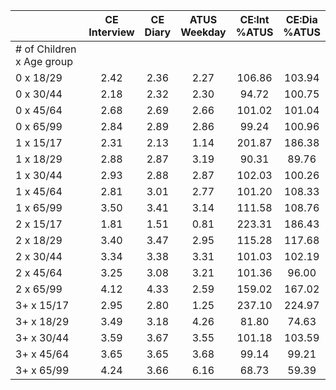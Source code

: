 
|                      | CE<br>Interview |  CE<br>Diary | ATUS<br>Weekday | CE:Int<br>%ATUS | CE:Dia<br>%ATUS |
| -------------------- | :----------: | :----------: | :----------: | :----------: | :----------: |
| # of Children x Age group |              |              |              |              |              |
| 0 x 18/29            |         2.42 |         2.36 |         2.27 |       106.86 |       103.94 |
| 0 x 30/44            |         2.18 |         2.32 |         2.30 |        94.72 |       100.75 |
| 0 x 45/64            |         2.68 |         2.69 |         2.66 |       101.02 |       101.04 |
| 0 x 65/99            |         2.84 |         2.89 |         2.86 |        99.24 |       100.96 |
| 1 x 15/17            |         2.31 |         2.13 |         1.14 |       201.87 |       186.38 |
| 1 x 18/29            |         2.88 |         2.87 |         3.19 |        90.31 |        89.76 |
| 1 x 30/44            |         2.93 |         2.88 |         2.87 |       102.03 |       100.26 |
| 1 x 45/64            |         2.81 |         3.01 |         2.77 |       101.20 |       108.33 |
| 1 x 65/99            |         3.50 |         3.41 |         3.14 |       111.58 |       108.76 |
| 2 x 15/17            |         1.81 |         1.51 |         0.81 |       223.31 |       186.43 |
| 2 x 18/29            |         3.40 |         3.47 |         2.95 |       115.28 |       117.68 |
| 2 x 30/44            |         3.34 |         3.38 |         3.31 |       101.03 |       102.19 |
| 2 x 45/64            |         3.25 |         3.08 |         3.21 |       101.36 |        96.00 |
| 2 x 65/99            |         4.12 |         4.33 |         2.59 |       159.02 |       167.02 |
| 3+ x 15/17           |         2.95 |         2.80 |         1.25 |       237.10 |       224.97 |
| 3+ x 18/29           |         3.49 |         3.18 |         4.26 |        81.80 |        74.63 |
| 3+ x 30/44           |         3.59 |         3.67 |         3.55 |       101.18 |       103.59 |
| 3+ x 45/64           |         3.65 |         3.65 |         3.68 |        99.14 |        99.21 |
| 3+ x 65/99           |         4.24 |         3.66 |         6.16 |        68.73 |        59.39 |

